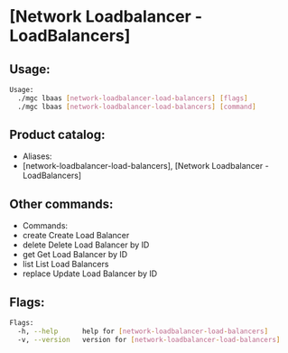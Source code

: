 # [Network Loadbalancer - LoadBalancers]

## Usage:
```bash
Usage:
  ./mgc lbaas [network-loadbalancer-load-balancers] [flags]
  ./mgc lbaas [network-loadbalancer-load-balancers] [command]
```

## Product catalog:
- Aliases:
- [network-loadbalancer-load-balancers], [Network Loadbalancer - LoadBalancers]

## Other commands:
- Commands:
- create      Create Load Balancer
- delete      Delete Load Balancer by ID
- get         Get Load Balancer by ID
- list        List Load Balancers
- replace     Update Load Balancer by ID

## Flags:
```bash
Flags:
  -h, --help      help for [network-loadbalancer-load-balancers]
  -v, --version   version for [network-loadbalancer-load-balancers]
```

